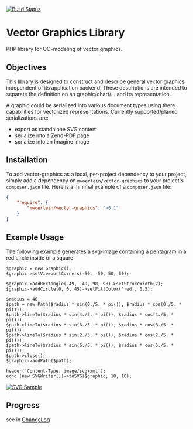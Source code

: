 [![Build Status](https://travis-ci.org/mwoerlein/vector-graphics.svg?branch=master)](https://travis-ci.org/mwoerlein/vector-graphics)

# Vector Graphics Library
PHP library for OO-modeling of vector graphics.

## Objectives
This library is designed to construct and describe general vector graphics independent of its application backend.
These descriptions are intended to separate the definition on an graphic/chart/... and its representation.

A graphic could be serialized into various document types using there capabilities for vectorized representations.
Currently supported/planed serializations are:

- export as standalone SVG content
- serialize into a Zend-PDF page
- serialize into an Imagine image

## Installation

To add vector-graphics as a local, per-project dependency to your project, simply add a dependency on `mwoerlein/vector-graphics` to your project's `composer.json` file. Here is a minimal example of a `composer.json` file:

```JSON
{
    "require": {
        "mwoerlein/vector-graphics": ">0.1"
    }
}
```

## Example Usage
The following example generates a svg-image containing a pentagram in a red circle inside of a square
 
    $graphic = new Graphic();
    $graphic->setViewportCorners(-50, -50, 50, 50);
    
    $graphic->addRectangle(-49, -49, 98, 98)->setStrokeWidth(2);
    $graphic->addCircle(0, 0, 45)->setFillColor('red', 0.5);
    
    $radius = 40;
    $path = new Path($radius * sin(0./5. * pi()), $radius * cos(0./5. * pi()));
    $path->lineTo($radius * sin(4./5. * pi()), $radius * cos(4./5. * pi()));
    $path->lineTo($radius * sin(8./5. * pi()), $radius * cos(8./5. * pi()));
    $path->lineTo($radius * sin(2./5. * pi()), $radius * cos(2./5. * pi()));
    $path->lineTo($radius * sin(6./5. * pi()), $radius * cos(6./5. * pi()));
    $path->close();
    $graphic->addPath($path);
    
    header('Content-Type: image/svg+xml');
    echo (new SVGWriter())->toSVG($graphic, 10, 10);

[![SVG Sample](https://raw.githubusercontent.com/mwoerlein/vector-graphics/master/docs/pentagram.png)](https://github.com/mwoerlein/vector-graphics/blob/master/docs/pentagram.svg)

## Progress

see in [ChangeLog](https://github.com/mwoerlein/vector-graphics/blob/master/CHANGELOG.md)
